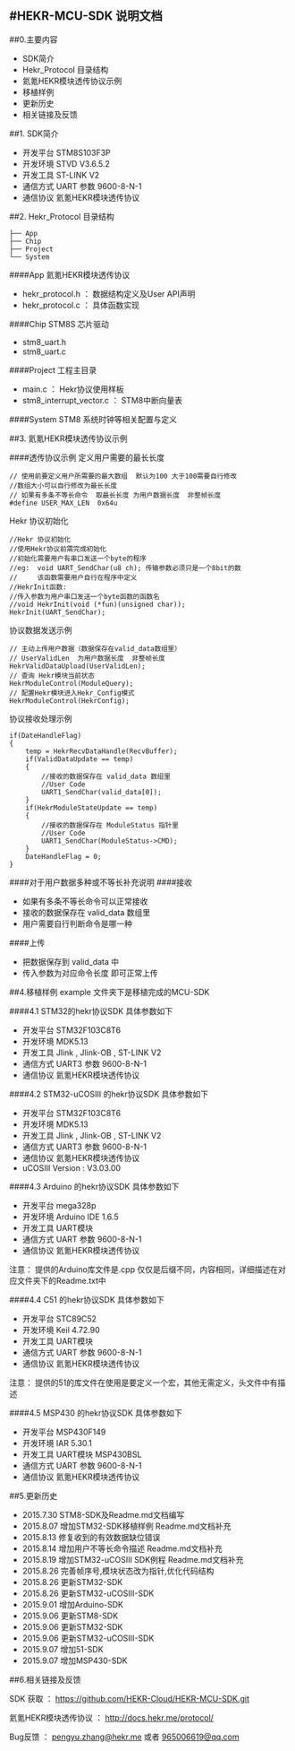 ﻿#HEKR-MCU-SDK 说明文档
----
##0.主要内容
*	SDK简介
*	Hekr_Protocol 目录结构
*	氦氪HEKR模块透传协议示例
*	移植样例
*	更新历史
*	相关链接及反馈

##1. SDK简介
*	开发平台 STM8S103F3P
*	开发环境 STVD V3.6.5.2
*	开发工具 ST-LINK V2
*	通信方式 UART 参数 9600-8-N-1
*	通信协议 氦氪HEKR模块透传协议

##2. Hekr_Protocol 目录结构

	├── App
	├── Chip
	├── Project
	└── System

####App
氦氪HEKR模块透传协议

*    hekr_protocol.h ： 数据结构定义及User API声明
*    hekr_protocol.c ： 具体函数实现  

####Chip
STM8S 芯片驱动

*	stm8_uart.h
*	stm8_uart.c

####Project
工程主目录

*	main.c ： Hekr协议使用样板
*	stm8_interrupt_vector.c ： STM8中断向量表


####System
STM8 系统时钟等相关配置与定义


##3. 氦氪HEKR模块透传协议示例

####透传协议示例
定义用户需要的最长长度
	
	// 使用前要定义用户所需要的最大数组  默认为100 大于100需要自行修改
	//数组大小可以自行修改为最长长度  
	// 如果有多条不等长命令  取最长长度 为用户数据长度  非整帧长度
	#define USER_MAX_LEN  0x64u
	
Hekr 协议初始化

	//Hekr 协议初始化
	//使用Hekr协议前需完成初始化
	//初始化需要用户有串口发送一个byte的程序
	//eg:  void UART_SendChar(u8 ch); 传输参数必须只是一个8bit的数
	//     该函数需要用户自行在程序中定义
	//HekrInit函数:
	//传入参数为用户串口发送一个byte函数的函数名
	//void HekrInit(void (*fun)(unsigned char));
	HekrInit(UART_SendChar);   


协议数据发送示例

	// 主动上传用户数据（数据保存在valid_data数组里）
	// UserValidLen  为用户数据长度  非整帧长度
	HekrValidDataUpload(UserValidLen);
	// 查询 Hekr模块当前状态
	HekrModuleControl(ModuleQuery);
	// 配置Hekr模块进入Hekr_Config模式
	HekrModuleControl(HekrConfig);

协议接收处理示例

	if(DateHandleFlag)
	{
		temp = HekrRecvDataHandle(RecvBuffer);
		if(ValidDataUpdate == temp)
		{
			//接收的数据保存在 valid_data 数组里
			//User Code
			UART1_SendChar(valid_data[0]);
		}
		if(HekrModuleStateUpdate == temp)
		{
			//接收的数据保存在 ModuleStatus 指针里
			//User Code
			UART1_SendChar(ModuleStatus->CMD);
		}
		DateHandleFlag = 0;			
	}		

####对于用户数据多种或不等长补充说明
####接收
*	如果有多条不等长命令可以正常接收 
*	接收的数据保存在 valid_data 数组里
*	用户需要自行判断命令是哪一种

####上传
*	把数据保存到 valid_data 中
*	传入参数为对应命令长度 即可正常上传


##4.移植样例
example 文件夹下是移植完成的MCU-SDK

####4.1 STM32的hekr协议SDK 
具体参数如下

*	开发平台 STM32F103C8T6
*	开发环境 MDK5.13
*	开发工具 Jlink , Jlink-OB , ST-LINK V2
*	通信方式 UART3 参数 9600-8-N-1
*	通信协议 氦氪HEKR模块透传协议

####4.2 STM32-uCOSIII 的hekr协议SDK 
具体参数如下

*	开发平台 STM32F103C8T6
*	开发环境 MDK5.13
*	开发工具 Jlink , Jlink-OB , ST-LINK V2
*	通信方式 UART3 参数 9600-8-N-1
*	通信协议 氦氪HEKR模块透传协议
*	uCOSIII  Version : V3.03.00

####4.3 Arduino 的hekr协议SDK 
具体参数如下

*	开发平台 mega328p
*	开发环境 Arduino IDE 1.6.5
*	开发工具 UART模块
*	通信方式 UART 参数 9600-8-N-1
*	通信协议 氦氪HEKR模块透传协议

注意： 提供的Arduino库文件是.cpp 仅仅是后缀不同，内容相同，详细描述在对应文件夹下的Readme.txt中

####4.4 C51 的hekr协议SDK 
具体参数如下

*	开发平台 STC89C52
*	开发环境 Keil  4.72.90
*	开发工具 UART模块
*	通信方式 UART 参数 9600-8-N-1
*	通信协议 氦氪HEKR模块透传协议

注意： 提供的51的库文件在使用是要定义一个宏，其他无需定义，头文件中有描述

####4.5 MSP430 的hekr协议SDK 
具体参数如下

*	开发平台 MSP430F149
*	开发环境 IAR 5.30.1
*	开发工具 UART模块  MSP430BSL
*	通信方式 UART 参数 9600-8-N-1
*	通信协议 氦氪HEKR模块透传协议


##5.更新历史
* 2015.7.30 STM8-SDK及Readme.md文档编写
* 2015.8.07 增加STM32-SDK移植样例 Readme.md文档补充
* 2015.8.13 修复收到的有效数据缺位错误
* 2015.8.14 增加用户不等长命令描述 Readme.md文档补充
* 2015.8.19 增加STM32-uCOSIII SDK例程 Readme.md文档补充
* 2015.8.26 完善帧序号,模块状态改为指针,优化代码结构
* 2015.8.26 更新STM32-SDK
* 2015.8.26 更新STM32-uCOSIII-SDK
* 2015.9.01 增加Arduino-SDK
* 2015.9.06 更新STM8-SDK
* 2015.9.06 更新STM32-SDK
* 2015.9.06 更新STM32-uCOSIII-SDK
* 2015.9.07 增加51-SDK
* 2015.9.07 增加MSP430-SDK

##6.相关链接及反馈

SDK 获取 ：  https://github.com/HEKR-Cloud/HEKR-MCU-SDK.git

氦氪HEKR模块透传协议 ： http://docs.hekr.me/protocol/

Bug反馈 ： pengyu.zhang@hekr.me   或者 965006619@qq.com



